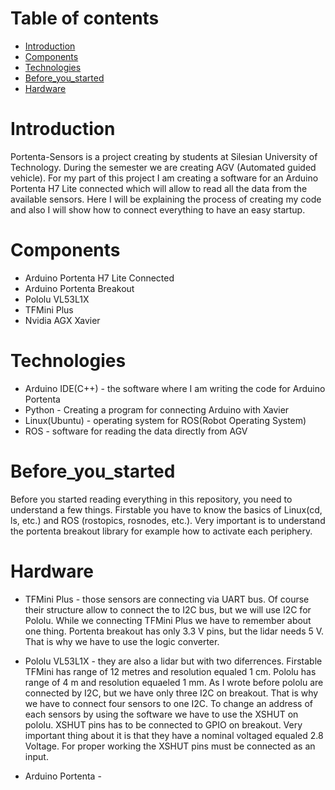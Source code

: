 # Table of contents

* [Introduction](#Introduction)
* [Components](#Components)
* [Technologies](#Technologies)
* [Before_you_started](#Before_you_started)
* [Hardware](#Hardware)

# Introduction

Portenta-Sensors is a project creating by students at Silesian University of Technology. During the semester we are creating AGV (Automated guided vehicle). For my part of this project
I am creating a software for an Arduino Portenta H7 Lite connected which will allow to read all the data from the available sensors. Here I will be explaining the process of creating my
code and also I will show how to connect everything to have an easy startup.

# Components
* Arduino Portenta H7 Lite Connected
* Arduino Portenta Breakout
* Pololu VL53L1X
* TFMini Plus
* Nvidia AGX Xavier 

# Technologies

* Arduino IDE(C++) - the software where I am writing the code for Arduino Portenta
* Python - Creating a program for connecting Arduino with Xavier
* Linux(Ubuntu) - operating system for ROS(Robot Operating System)
* ROS - software for reading the data directly from AGV

# Before_you_started

Before you started reading everything in this repository, you need to understand a few things. Firstable you have to know the basics of Linux(cd, ls, etc.) and ROS (rostopics,
rosnodes, etc.). Very important is to understand the portenta breakout library for example how to activate each periphery.

# Hardware

* TFMini Plus - those sensors are connecting via UART bus. Of course their structure allow to connect the to I2C bus, but we will use I2C for Pololu. While we connecting 
TFMini Plus we have to remember about one thing. Portenta breakout has only 3.3 V pins, but the lidar needs 5 V. That is why we have to use the logic converter.

* Pololu VL53L1X - they are also a lidar but with two diferrences. Firstable TFMini has range of 12 metres and resolution equaled 1 cm. Pololu has range of 4 m and resolution equaeled 1 mm. As I wrote before pololu are connected by I2C, but we have only three I2C on breakout. That is why we have to connect four sensors to one I2C.
To change an address of each sensors by using the software we have to use the XSHUT on pololu. XSHUT pins has to be connected to GPIO on breakout. Very important thing about it is that they have a nominal voltaged equaled 2.8 Voltage. For proper working the XSHUT pins must be connected as an input.

* Arduino Portenta - 
